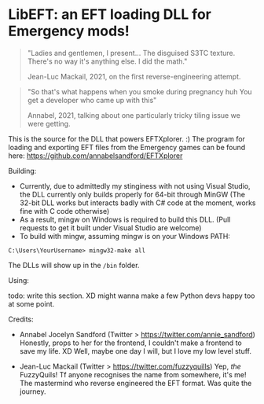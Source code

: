 # LibEFT: an EFT loading DLL for Emergency mods!

>"Ladies and gentlemen, I present...
>The disguised S3TC texture.
>There's no way it's anything else.
>I did the math."
>
> Jean-Luc Mackail, 2021, on the first reverse-engineering attempt.

> "So that's what happens when you smoke during pregnancy huh
> You get a developer who came up with this"
>
> Annabel, 2021, talking about one particularly tricky tiling issue we were getting.

This is the source for the DLL that powers EFTXplorer.  :)
The program for loading and exporting EFT files from the Emergency games can be found here:
https://github.com/annabelsandford/EFTXplorer

Building:
- Currently, due to admittedly my stinginess with not using Visual Studio, the DLL currently only builds properly for 64-bit through MinGW (The 32-bit DLL works but interacts badly with C# code at the moment, works fine with C code otherwise)
- As a result, mingw on Windows is required to build this DLL. (Pull requests to get it built under Visual Studio are welcome)
- To build with mingw, assuming mingw is on your Windows PATH:

`C:\Users\YourUsername> mingw32-make all`

The DLLs will show up in the `/bin` folder.

Using:

todo: write this section. XD
might wanna make a few Python devs happy too at some point.

Credits:
- Annabel Jocelyn Sandford (Twitter > https://twitter.com/annie_sandford)
  Honestly, props to her for the frontend, I couldn't make a frontend to save my life. XD
  Well, maybe one day I will, but I love my low level stuff.

- Jean-Luc Mackail (Twitter > https://twitter.com/fuzzyquills)
  Yep, *the* FuzzyQuils! Tf anyone recognises the name from somewhere, it's me!
  The mastermind who reverse engineered the EFT format. Was quite the journey.
